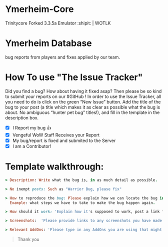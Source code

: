 # Ymerheim-Core
Trinitycore Forked 3.3.5a Emulator  :shipit: | WOTLK

# Ymerheim Database
bug reports from players and fixes applied by our team.

# How To use "The Issue Tracker"
Did you find a bug? How about having it fixed asap? Then please be so kind to submit your reports on our #GitHub ! 
In order to use the Issue Tracker, all you need to do is click on the green “New Issue” button. Add the title of the bug to your post (a title which makes it as clear as possible what the bug is about. No ambiguous “hunter pet bug” titles!), and fill in the template in the description box.

- [x] I Report my bug  :+1:
- [x] Vengeful WoW Staff Receives your Report
- [x] My bug/report is fixed and submited to the Server
- [x] I am a Contributor!

# Template walkthrough:

```ruby
> Description: Write what the bug is, in as much detail as possible.
```
```ruby
> No inempt posts: Such as "Warrior Bug, please fix"
```
```ruby
> How to reproduce the bug: Please explain how we can locate the bug in question ourselves
  Example: what steps we have to take to make the bug happen again.
```
```ruby
> How should it work: 'Explain how it's supposed to work, post a link from youtube?'
```
```ruby
> Screenshots:  'Please provide links to any screenshots you have made which shows the bug in action.'
```
```ruby
> Relevant AddOns: 'Please type in any AddOns you are using that might interfere with the game in more problematic ways. If you want to be   safe, list all of them'
```
> Thank you

